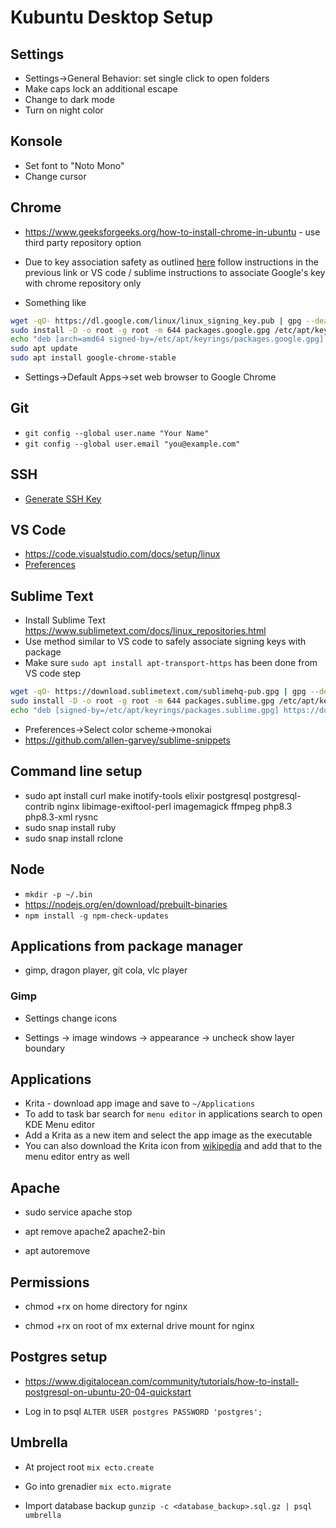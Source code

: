 # Kubuntu Desktop Setup

## Settings

* Settings->General Behavior: set single click to open folders
* Make caps lock an additional escape
* Change to dark mode
* Turn on night color

## Konsole

* Set font to "Noto Mono"
* Change cursor

## Chrome

* https://www.geeksforgeeks.org/how-to-install-chrome-in-ubuntu - use third party repository option

* Due to key association safety as outlined [here](https://askubuntu.com/questions/1286545/what-commands-exactly-should-replace-the-deprecated-apt-key) follow instructions in the previous link or VS code / sublime instructions to associate Google's key with chrome repository only

* Something like
```sh
wget -qO- https://dl.google.com/linux/linux_signing_key.pub | gpg --dearmor > packages.google.gpg
sudo install -D -o root -g root -m 644 packages.google.gpg /etc/apt/keyrings/packages.google.gpg
echo "deb [arch=amd64 signed-by=/etc/apt/keyrings/packages.google.gpg] http://dl.google.com/linux/chrome/deb/ stable main" | sudo tee /etc/apt/sources.list.d/google-chrome.list
sudo apt update
sudo apt install google-chrome-stable
```

* Settings->Default Apps->set web browser to Google Chrome

## Git

* `git config --global user.name "Your Name"`
* `git config --global user.email "you@example.com"`

## SSH

* [Generate SSH Key](https://docs.github.com/en/authentication/connecting-to-github-with-ssh/generating-a-new-ssh-key-and-adding-it-to-the-ssh-agent)

## VS Code

* https://code.visualstudio.com/docs/setup/linux
* [Preferences](https://github.com/allen-garvey/vscode-preferences)

## Sublime Text

* Install Sublime Text https://www.sublimetext.com/docs/linux_repositories.html
* Use method similar to VS code to safely associate signing keys with package
* Make sure `sudo apt install apt-transport-https` has been done from VS code step

```sh
wget -qO- https://download.sublimetext.com/sublimehq-pub.gpg | gpg --dearmor > packages.sublime.gpg
sudo install -D -o root -g root -m 644 packages.sublime.gpg /etc/apt/keyrings/packages.sublime.gpg
echo "deb [signed-by=/etc/apt/keyrings/packages.sublime.gpg] https://download.sublimetext.com/ apt/stable/" | sudo tee /etc/apt/sources.list.d/sublime-text.list
```

* Preferences->Select color scheme->monokai
* https://github.com/allen-garvey/sublime-snippets

## Command line setup

* sudo apt install curl make inotify-tools elixir postgresql postgresql-contrib nginx libimage-exiftool-perl imagemagick ffmpeg php8.3 php8.3-xml rysnc
* sudo snap install ruby
* sudo snap install rclone

## Node

* `mkdir -p ~/.bin`
* https://nodejs.org/en/download/prebuilt-binaries
* `npm install -g npm-check-updates`

## Applications from package manager

* gimp, dragon player, git cola, vlc player

### Gimp

* Settings change icons

* Settings -> image windows -> appearance -> uncheck show layer boundary

## Applications

* Krita - download app image and save to `~/Applications`
* To add to task bar search for `menu editor` in applications search to open KDE Menu editor
* Add a Krita as a new item and select the app image as the executable
* You can also download the Krita icon from [wikipedia](https://en.wikipedia.org/wiki/Krita) and add that to the menu editor entry as well

## Apache

* sudo service apache stop

* apt remove apache2 apache2-bin

* apt autoremove

## Permissions

* chmod +rx on home directory for nginx

* chmod +rx on root of mx external drive mount for nginx

## Postgres setup

* https://www.digitalocean.com/community/tutorials/how-to-install-postgresql-on-ubuntu-20-04-quickstart

* Log in to psql `ALTER USER postgres PASSWORD 'postgres';`

## Umbrella

* At project root `mix ecto.create`

* Go into grenadier `mix ecto.migrate` 

* Import database backup `gunzip -c <database_backup>.sql.gz | psql umbrella`


